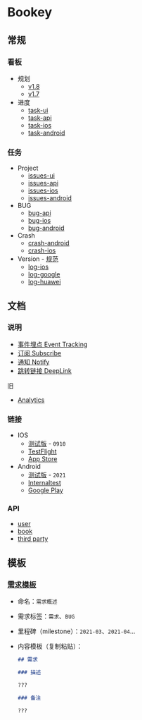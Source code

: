 # Bookey

## 常规

### 看板

- 规划
  - [v1.8](https://github.com/bookey-dev/bookey.prd/projects/13)
  - [v1.7](https://github.com/bookey-dev/bookey.prd/projects/12)
- 进度
  - [task-ui](https://github.com/orgs/bookey-dev/projects/17)
  - [task-api](https://github.com/orgs/bookey-dev/projects/16)
  - [task-ios](https://github.com/orgs/bookey-dev/projects/15)
  - [task-android](https://github.com/orgs/bookey-dev/projects/14)

### 任务

- Project
  - [issues-ui](https://github.com/bookey-dev/bookey.ui/issues)
  - [issues-api](https://github.com/bookey-dev/bookey.api/issues)
  - [issues-ios](https://github.com/bookey-dev/bookey.ios/issues)
  - [issues-android](https://github.com/bookey-dev/bookey.android/issues)
- BUG
  - [bug-api](https://github.com/bookey-dev/bookey.prd/labels/Bug%3A%20API) 
  - [bug-ios](https://github.com/bookey-dev/bookey.prd/labels/Bug%3A%20IOS)
  - [bug-android](https://github.com/bookey-dev/bookey.prd/labels/Bug%3A%20Android)
- Crash  
  - [crash-android](https://github.com/bookey-dev/bookey.prd/issues/124)
  - [crash-ios](https://github.com/bookey-dev/bookey.prd/issues/146)
- Version - [规范](docs/process-specification.md#版本发布)
  - [log-ios](https://github.com/bookey-dev/bookey.prd/labels/Releases%3A%20IOS)
  - [log-google](https://github.com/bookey-dev/bookey.prd/labels/Releases%3A%20Google)
  - [log-huawei](https://github.com/bookey-dev/bookey.prd/labels/Releases%3A%20Huawei)

## 文档

### 说明

- [事件埋点 Event Tracking](https://github.com/bookey-dev/bookey.docs/wiki/Event-Tracking)
- [订阅 Subscribe](https://github.com/bookey-dev/bookey.docs/wiki/Subscribe)
- [通知 Notify](https://github.com/bookey-dev/bookey.docs/wiki/Notify)
- [跳转链接 DeepLink](https://github.com/bookey-dev/bookey.docs/wiki/DeepLink)

旧

- [Analytics](https://github.com/bookey-dev/bookey.docs/wiki/Analytics)

### 链接

- IOS
  - [测试版](https://www.pgyer.com/o9So) - `0910`
  - [TestFlight](https://apps.apple.com/cn/app/testflight/id899247664)
  - [App Store](https://apps.apple.com/cn/app/id1490069864)
- Android
  - [测试版](https://www.pgyer.com/C5re) - `2021`
  - [Internaltest](https://play.google.com/apps/internaltest/4700196513230198982)
  - [Google Play](https://play.google.com/store/apps/details?id=app.bookey)

### API

- [user](https://dev.bookey.app:8081/swagger-ui.html)
- [book](https://dev.bookey.app:8082/swagger-ui.html)
- [third party](https://dev.bookey.app:8083/swagger-ui.html)

## 模板

### [需求模板](https://github.com/bookey-dev/bookey.prd/issues/new/choose)

- 命名：`需求概述`
- 需求标签：`需求`、`BUG`
- 里程碑（milestone）：`2021-03`、`2021-04`...
- 内容模板（复制粘贴）：

  ```md
  ## 需求

  ### 描述

  ???

  ### 备注

  ???

  ```

